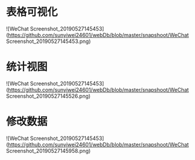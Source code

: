 # 表格可视化

![WeChat Screenshot_20190527145453](https://github.com/sunyiwei24601/webDb/blob/master/snapshoot/WeChat Screenshot_20190527145453.png)

# 统计视图

![WeChat Screenshot_20190527145453](https://github.com/sunyiwei24601/webDb/blob/master/snapshoot/WeChat Screenshot_20190527145526.png)

# 修改数据

![WeChat Screenshot_20190527145453](https://github.com/sunyiwei24601/webDb/blob/master/snapshoot/WeChat Screenshot_20190527145958.png)
